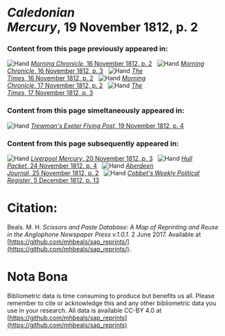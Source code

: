 # *Caledonian Mercury*, 19 November 1812, p. 2  
  
### Content from this page previously appeared in:  
![Hand](http://scissorsandpaste.net/wp-content/uploads/2017/06/smallhandpointer.png) [*Morning Chronicle*, 16 November 1812, p. 2](https://mhbeals.github.io/sap_html/Morning-Chronicle/Morning-Chronicle-16-November-1812-p-2)  
![Hand](http://scissorsandpaste.net/wp-content/uploads/2017/06/smallhandpointer.png) [*Morning Chronicle*, 16 November 1812, p. 3](https://mhbeals.github.io/sap_html/Morning-Chronicle/Morning-Chronicle-16-November-1812-p-3)  
![Hand](http://scissorsandpaste.net/wp-content/uploads/2017/06/smallhandpointer.png) [*The Times*, 16 November 1812, p. 2](https://mhbeals.github.io/sap_html/The-Times/The-Times-16-November-1812-p-2)  
![Hand](http://scissorsandpaste.net/wp-content/uploads/2017/06/smallhandpointer.png) [*Morning Chronicle*, 17 November 1812, p. 2](https://mhbeals.github.io/sap_html/Morning-Chronicle/Morning-Chronicle-17-November-1812-p-2)  
![Hand](http://scissorsandpaste.net/wp-content/uploads/2017/06/smallhandpointer.png) [*The Times*, 17 November 1812, p. 3](https://mhbeals.github.io/sap_html/The-Times/The-Times-17-November-1812-p-3)  
  
### Content from this page simeltaneously appeared in:  
![Hand](http://scissorsandpaste.net/wp-content/uploads/2017/06/smallhandpointer.png) [*Trewman's Exeter Flying Post*, 19 November 1812, p. 4](https://mhbeals.github.io/sap_html/Trewman's-Exeter-Flying-Post/Trewman's-Exeter-Flying-Post-19-November-1812-p-4)  
  
### Content from this page subsequently appeared in:  
![Hand](http://scissorsandpaste.net/wp-content/uploads/2017/06/smallhandpointer.png) [*Liverpool Mercury*, 20 November 1812, p. 3](https://mhbeals.github.io/sap_html/Liverpool-Mercury/Liverpool-Mercury-20-November-1812-p-3)  
![Hand](http://scissorsandpaste.net/wp-content/uploads/2017/06/smallhandpointer.png) [*Hull Packet*, 24 November 1812, p. 4](https://mhbeals.github.io/sap_html/Hull-Packet/Hull-Packet-24-November-1812-p-4)  
![Hand](http://scissorsandpaste.net/wp-content/uploads/2017/06/smallhandpointer.png) [*Aberdeen Journal*, 25 November 1812, p. 2](https://mhbeals.github.io/sap_html/Aberdeen-Journal/Aberdeen-Journal-25-November-1812-p-2)  
![Hand](http://scissorsandpaste.net/wp-content/uploads/2017/06/smallhandpointer.png) [*Cobbet's Weekly Political Register*, 5 December 1812, p. 13](https://mhbeals.github.io/sap_html/Cobbet's-Weekly-Political-Register/Cobbet's-Weekly-Political-Register-5-December-1812-p-13)  


# Citation: 

Beals. M. H. *Scissors and Paste Database: A Map of Reprinting and Reuse in the Anglophone Newspaper Press v.1.0.1.* 2 June 2017. Available at [https://github.com/mhbeals/sap_reprints/](https://github.com/mhbeals/sap_reprints/). 

# Nota Bona

Bibliometric data is time consuming to produce but benefits us all. Please remember to cite or acknowledge this and any other bibliometric data you use in your research. All data is available CC-BY 4.0 at [https://github.com/mhbeals/sap_reprints](https://github.com/mhbeals/sap_reprints)